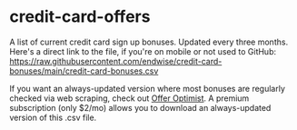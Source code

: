 # credit-card-offers
A list of current credit card sign up bonuses. Updated every three months. Here's a direct link to the file, if you're on mobile or not used to GitHub: https://raw.githubusercontent.com/endwise/credit-card-bonuses/main/credit-card-bonuses.csv

If you want an always-updated version where most bonuses are regularly checked via web scraping, check out [Offer Optimist](https://offeroptimist.com). A premium subscription (only $2/mo) allows you to download an always-updated version of this .csv file.
